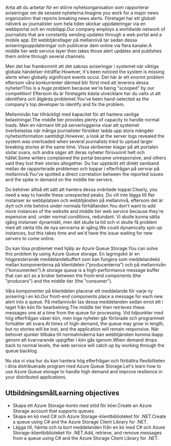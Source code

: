 <span data-ttu-id="9a160-101">Anta att du arbetar för en större nyhetsorganisation som rapporterar aviseringar om de senaste nyheterna.</span><span class="sxs-lookup"><span data-stu-id="9a160-101">Imagine you work for a major news organization that reports breaking news alerts.</span></span> <span data-ttu-id="9a160-102">Företaget har ett globalt nätverk av journalister som hela tiden skickar uppdateringar via en webbportal och en mobilapp.</span><span class="sxs-lookup"><span data-stu-id="9a160-102">Our company employs a worldwide network of journalists that are constantly sending updates through a web portal and a mobile app.</span></span> <span data-ttu-id="9a160-103">Ett webbtjänstlager på mellannivå tar sedan dessa aviseringsuppdateringar och publicerar dem online via flera kanaler.</span><span class="sxs-lookup"><span data-stu-id="9a160-103">A middle tier web service layer then takes those alert updates and publishes them online through several channels.</span></span>

<span data-ttu-id="9a160-104">Men det har framkommit att det saknas aviseringar i systemet när viktiga globala händelser inträffar.</span><span class="sxs-lookup"><span data-stu-id="9a160-104">However, it's been noticed the system is missing alerts when globally significant events occur.</span></span> <span data-ttu-id="9a160-105">Det här är ett _enormt_ problem eftersom våra konkurrenter därmed blir först med att leverera dessa nyheter!</span><span class="sxs-lookup"><span data-stu-id="9a160-105">This is a _huge_ problem because we're being "scooped" by our competition!</span></span> <span data-ttu-id="9a160-106">Eftersom du är företagets bästa utvecklare har du valts ut att identifiera och åtgärda problemet.</span><span class="sxs-lookup"><span data-stu-id="9a160-106">You've been hand-selected as the company's top developer to identify and fix the problem.</span></span>

<span data-ttu-id="9a160-107">Mellannivån har tillräckligt med kapacitet för att hantera vanliga belastningar.</span><span class="sxs-lookup"><span data-stu-id="9a160-107">The middle tier provides plenty of capacity to handle normal loads.</span></span> <span data-ttu-id="9a160-108">Men en närmare titt på serverloggarna visar att systemet överbelastas när många journalister försöker ladda upp stora mängder nyhetsinformation samtidigt.</span><span class="sxs-lookup"><span data-stu-id="9a160-108">However, a look at the server logs revealed the system was overloaded when several journalists tried to upload larger breaking stories at the same time.</span></span> <span data-ttu-id="9a160-109">Vissa skribenter klagar på att portalen slutar svara, och andra säger att deras nyheter försvunnit helt och hållet.</span><span class="sxs-lookup"><span data-stu-id="9a160-109">Some writers complained the portal became unresponsive, and others said they lost their stories altogether.</span></span> <span data-ttu-id="9a160-110">Du har upptäckt ett direkt samband mellan de rapporterade problemen och toppar i efterfrågan på servrar på mellannivå.</span><span class="sxs-lookup"><span data-stu-id="9a160-110">You've spotted a direct correlation between the reported issues and the spike in demand on the middle tier servers.</span></span>

<span data-ttu-id="9a160-111">Du behöver alltså ett sätt att hantera dessa oväntade toppar.</span><span class="sxs-lookup"><span data-stu-id="9a160-111">Clearly, you need a way to handle these unexpected peaks.</span></span> <span data-ttu-id="9a160-112">Du vill inte lägga till fler instanser av webbplatsen och webbtjänsten på mellannivå, eftersom det är dyrt och inte behövs under normala förhållanden.</span><span class="sxs-lookup"><span data-stu-id="9a160-112">You don't want to add more instances of the website and middle tier web service because they're expensive and, under normal conditions, redundant.</span></span> <span data-ttu-id="9a160-113">Vi skulle kunna sätta igång instanser dynamiskt, men det skulle ta tid och vi skulle få problem med att vänta tills de nya servrarna är igång.</span><span class="sxs-lookup"><span data-stu-id="9a160-113">We could dynamically spin up instances, but this takes time and we'd have the issue waiting for new servers to come online.</span></span>

<span data-ttu-id="9a160-114">Du kan lösa problemet med hjälp av Azure Queue Storage.</span><span class="sxs-lookup"><span data-stu-id="9a160-114">You can solve this problem by using Azure Queue storage.</span></span> <span data-ttu-id="9a160-115">En lagringskö är en högpresterande meddelandebuffert som kan fungera som meddelandekö mellan komponenterna på klientdelen (”producenterna”) och på mellannivån (”konsumenten”).</span><span class="sxs-lookup"><span data-stu-id="9a160-115">A storage queue is a high-performance message buffer that can act as a broker between the front-end components (the "producers") and the middle tier (the "consumer").</span></span> 

<span data-ttu-id="9a160-116">Våra komponenter på klientdelen placerar ett meddelande för varje ny avisering i en kö.</span><span class="sxs-lookup"><span data-stu-id="9a160-116">Our front-end components place a message for each new alert into a queue.</span></span> <span data-ttu-id="9a160-117">På mellannivån tas dessa meddelanden sedan emot ett i taget från kön för bearbetning.</span><span class="sxs-lookup"><span data-stu-id="9a160-117">The middle tier then retrieves these messages one at a time from the queue for processing.</span></span> <span data-ttu-id="9a160-118">Vid tidpunkter med hög efterfrågan växer kön, men inga nyheter går förlorade och programmet fortsätter att svara.</span><span class="sxs-lookup"><span data-stu-id="9a160-118">At times of high-demand, the queue may grow in length, but no stories will be lost, and the application will remain responsive.</span></span> <span data-ttu-id="9a160-119">När behovet sjunker tillbaka till normalnivåerna kan webbtjänsten komma ikapp genom att kvarvarande uppgifter i kön gås igenom.</span><span class="sxs-lookup"><span data-stu-id="9a160-119">When demand drops back to normal levels, the web service will catch up by working through the queue backlog.</span></span>

<span data-ttu-id="9a160-120">Nu ska vi visa hur du kan hantera hög efterfrågan och förbättra flexibiliteten i dina distribuerade program med Azure Queue Storage.</span><span class="sxs-lookup"><span data-stu-id="9a160-120">Let's learn how to use Azure Queue storage to handle high demand and improve resilience in your distributed applications.</span></span>

## <a name="learning-objectives"></a><span data-ttu-id="9a160-121">Utbildningsmål</span><span class="sxs-lookup"><span data-stu-id="9a160-121">Learning objectives</span></span>

- <span data-ttu-id="9a160-122">Skapa ett Azure Storage-konto med stöd för köer.</span><span class="sxs-lookup"><span data-stu-id="9a160-122">Create an Azure Storage account that supports queues.</span></span>
- <span data-ttu-id="9a160-123">Skapa en kö med C# och Azure Storage-klientbiblioteket för .NET.</span><span class="sxs-lookup"><span data-stu-id="9a160-123">Create a queue using C# and the Azure Storage Client Library for .NET.</span></span>
- <span data-ttu-id="9a160-124">Lägga till, hämta och ta bort meddelanden från en kö med C# och Azure Storage-klientbiblioteket för .NET.</span><span class="sxs-lookup"><span data-stu-id="9a160-124">Add, retrieve, and remove messages from a queue using C# and the Azure Storage Client Library for .NET.</span></span>